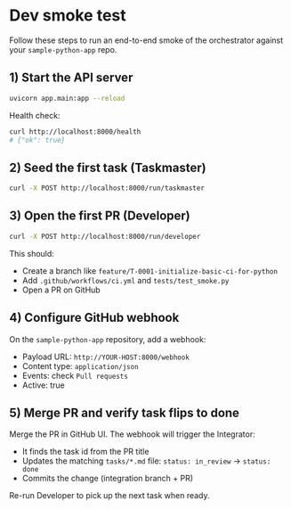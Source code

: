 # Dev smoke test

Follow these steps to run an end-to-end smoke of the orchestrator against your `sample-python-app` repo.

## 1) Start the API server

```bash
uvicorn app.main:app --reload
```

Health check:

```bash
curl http://localhost:8000/health
# {"ok": true}
```

## 2) Seed the first task (Taskmaster)

```bash
curl -X POST http://localhost:8000/run/taskmaster
```

## 3) Open the first PR (Developer)

```bash
curl -X POST http://localhost:8000/run/developer
```

This should:
- Create a branch like `feature/T-0001-initialize-basic-ci-for-python`
- Add `.github/workflows/ci.yml` and `tests/test_smoke.py`
- Open a PR on GitHub

## 4) Configure GitHub webhook

On the `sample-python-app` repository, add a webhook:
- Payload URL: `http://YOUR-HOST:8000/webhook`
- Content type: `application/json`
- Events: check `Pull requests`
- Active: true

## 5) Merge PR and verify task flips to done

Merge the PR in GitHub UI. The webhook will trigger the Integrator:
- It finds the task id from the PR title
- Updates the matching `tasks/*.md` file: `status: in_review` → `status: done`
- Commits the change (integration branch + PR)

Re-run Developer to pick up the next task when ready.
